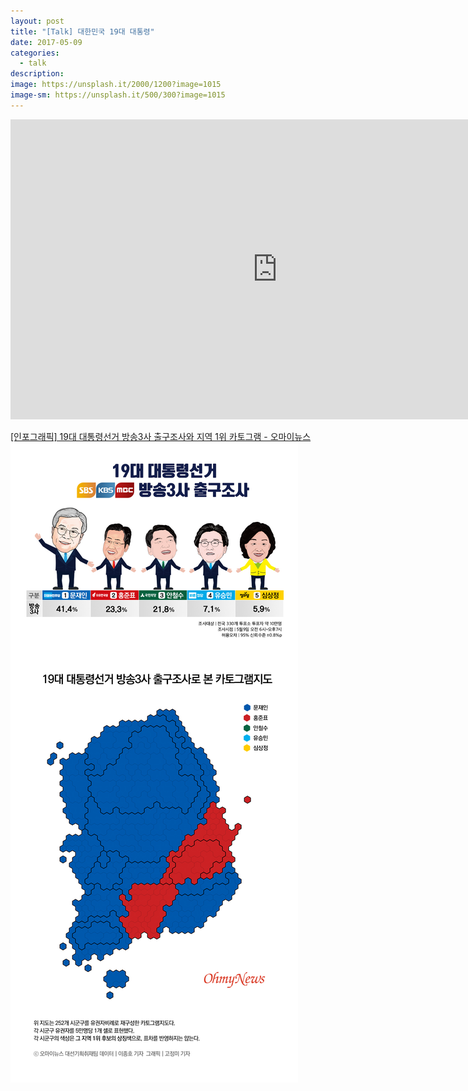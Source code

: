 ```yaml
---
layout: post
title: "[Talk] 대한민국 19대 대통령"
date: 2017-05-09
categories:
  - talk
description: 
image: https://unsplash.it/2000/1200?image=1015
image-sm: https://unsplash.it/500/300?image=1015
---
```


<iframe width="853" height="480" src="https://www.youtube.com/embed/zpxXxXWCM3w" frameborder="0" allowfullscreen></iframe>

<!--more--> 

[[인포그래픽] 19대 대통령선거 방송3사 출구조사와 지역 1위 카토그램 - 오마이뉴스](http://www.ohmynews.com/NWS_Web/View/at_pg_w.aspx?CNTN_CD=A0002324247)
![img](https://raw.githubusercontent.com/tkhwang/tkhwang-etc/master/img/2017/05/IE002158265_STD.jpg)
